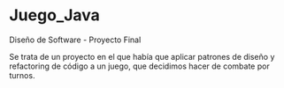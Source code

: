 # Juego_Java
Diseño de Software - Proyecto Final

Se trata de un proyecto en el que había que aplicar patrones de diseño y refactoring de código a un juego, que decidimos hacer de combate por turnos.
